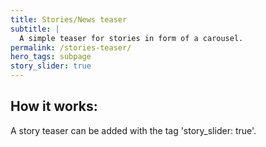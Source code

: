 ```yaml
---
title: Stories/News teaser
subtitle: |
  A simple teaser for stories in form of a carousel.
permalink: /stories-teaser/
hero_tags: subpage
story_slider: true
---
```


## How it works:

A story teaser can be added with the tag 'story_slider: true'.
